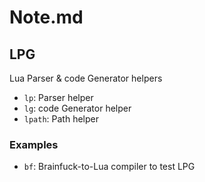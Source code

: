 # Note.md

## LPG

Lua Parser & code Generator helpers

- `lp`: Parser helper
- `lg`: code Generator helper
- `lpath`: Path helper

### Examples

- `bf`: Brainfuck-to-Lua compiler to test LPG
